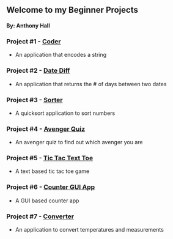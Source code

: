 ## Welcome to my Beginner Projects
#### By: Anthony Hall

### Project #1 - [Coder](https://github.com/theanthonylogan/beginner/tree/main/coder)
- An application that encodes a string

### Project #2 - [Date Diff](https://github.com/theanthonylogan/beginner/tree/main/datediff)
- An application that returns the # of days between two dates 

### Project #3 - [Sorter](https://github.com/theanthonylogan/beginner/tree/main/sorter)
- A quicksort application to sort numbers

### Project #4 - [Avenger Quiz](https://github.com/theanthonylogan/beginner/tree/main/avenger)
- An avenger quiz to find out which avenger you are 

### Project #5 - [Tic Tac Text Toe](https://github.com/theanthonylogan/beginner/tree/main/tictac)
- A text based tic tac toe game

### Project #6 - [Counter GUI App](https://github.com/theanthonylogan/beginner/tree/main/counter)
- A GUI based counter app

### Project #7 - [Converter](https://github.com/theanthonylogan/beginner/tree/main/converter)
- An application to convert temperatures and measurements
